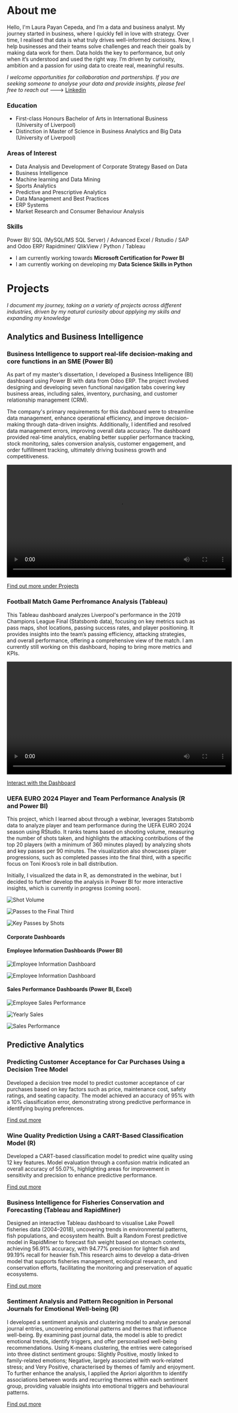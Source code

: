 # About me 
Hello, I'm Laura Payan Cepeda, and I’m a data and business analyst. My journey started in business, where I quickly fell in love with strategy. Over time, I realised that data is what truly drives well-informed decisions. Now, I help businesses and their teams solve challenges and reach their goals by making data work for them. Data holds the key to performance, but only when it’s understood and used the right way. I’m driven by curiosity, ambition and a passion for using data to create real, meaningful results. 

*I welcome opportunities for collaboration and partnerships. If you are seeking someone to analyse your data and provide insights, please feel free to reach out* ---> [Linkedin](https://www.linkedin.com/in/laura-payan-cepeda/) 

### Education 
- First-class Honours Bachelor of Arts in International Business (University of Liverpool)
- Distinction in Master of Science in Business Analytics and Big Data (University of Liverpool)

### Areas of Interest 
- Data Analysis and Development of Corporate Strategy Based on Data
- Business Intelligence 
- Machine learning and Data Mining 
- Sports Analytics
- Predictive and Prescriptive Analytics
- Data Management and Best Practices 
- ERP Systems
- Market Research and Consumer Behaviour Analysis

### Skills 
Power BI/ SQL (MySQL/MS SQL Server) / Advanced Excel / Rstudio / SAP and Odoo ERP/ Rapidminer/ QlikView / Python / Tableau 
- I am currently working towards **Microsoft Certification for Power BI**
- I am currently working on developing my **Data Science Skills in Python**

# Projects 
*I document my journey, taking on a variety of projects across different industries, driven by my natural curiosity about applying my skills and expanding my knowledge*

## Analytics and Business Intelligence
### Business Intelligence to support real-life decision-making and core functions in an SME (Power BI)
As part of my master’s dissertation, I developed a Business Intelligence (BI) dashboard using Power BI with data from Odoo ERP. The project involved designing and developing seven functional navigation tabs covering key business areas, including sales, inventory, purchasing, and customer relationship management (CRM). 

The company's primary requirements for this dashboard were to streamline data management, enhance operational efficiency, and improve decision-making through data-driven insights. Additionally, I identified and resolved data management errors, improving overall data accuracy. The dashboard provided real-time analytics, enabling better supplier performance tracking, stock monitoring, sales conversion analysis, customer engagement, and order fulfillment tracking, ultimately driving business growth and competitiveness.

<video width="600" controls>
  <source src="https://github.com/laurapayancepeda/portfolioo/raw/main/github%20.mp4" type="video/mp4">
  Your browser does not support the video tag.
</video>

[Find out more under Projects](https://www.linkedin.com/in/laura-payan-cepeda/)

### Football Match Game Perfromance Analysis (Tableau)
This Tableau dashboard analyzes Liverpool's performance in the 2019 Champions League Final (Statsbomb data), focusing on key metrics such as pass maps, shot locations, passing success rates, and player positioning. It provides insights into the team’s passing efficiency, attacking strategies, and overall performance, offering a comprehensive view of the match. I am currently still working on this dashboard, hoping to bring more metrics and KPIs.  

<video width="600" controls>
  <source src="https://github.com/laurapayancepeda/portfolioo/raw/main/github2.mp4" type="video/mp4">
  Your browser does not support the video tag.
</video>

[Interact with the Dashboard](https://public.tableau.com/views/LiverpoolsMatchGameAnalysisintheChampionsleaguefinal2019/PassingMatrixandMap?:language=en-GB&:sid=&:redirect=auth&:display_count=n&:origin=viz_share_link)

### UEFA EURO 2024 Player and Team Performance Analysis (R and Power BI)
This project, which I learned about through a webinar, leverages Statsbomb data to analyze player and team performance during the UEFA EURO 2024 season using RStudio. It ranks teams based on shooting volume, measuring the number of shots taken, and highlights the attacking contributions of the top 20 players (with a minimum of 360 minutes played) by analyzing shots and key passes per 90 minutes. The visualization also showcases player progressions, such as completed passes into the final third, with a specific focus on Toni Kroos’s role in ball distribution.

Initially, I visualized the data in R, as demonstrated in the webinar, but I decided to further develop the analysis in Power BI for more interactive insights, which is currently in progress (coming soon).

![Shot Volume](https://raw.githubusercontent.com/laurapayancepeda/portfolioo/c2c8fc1b5159ef362c7717eac81f9e476e5cf79a/crop%20football.png)

![Passes to the Final Third](https://github.com/laurapayancepeda/portfolioo/raw/main/passes%20to%20the%20final%20third.png)

![Key Passes by Shots](https://github.com/laurapayancepeda/portfolioo/raw/main/key%20passes%20by%20shots%20.png)

#### Corporate Dashboards

#### Employee Information Dashboards (Power BI)

![Employee Information Dashboard](https://raw.githubusercontent.com/laurapayancepeda/portfolioo/5701710239cd5997c6c98d88499809741c189f3b/employee%20dashboard%202.PNG)

![Employee Information Dashboard](https://raw.githubusercontent.com/laurapayancepeda/portfolioo/8ee34283a2c2e0629d6cb406ed31de0748072ff6/Employee%20chart%20dashboard.PNG)

#### Sales Performance Dashboards (Power BI, Excel)
![Employee Sales Performance](https://raw.githubusercontent.com/laurapayancepeda/portfolioo/5701710239cd5997c6c98d88499809741c189f3b/sales%20perfromance.PNG)

![Yearly Sales](https://raw.githubusercontent.com/laurapayancepeda/portfolioo/2b9ea03a464b622671508c039c30fd4b6f070ba4/comparison%20of%20yearly%20sales.PNG)

![Sales Performance](https://raw.githubusercontent.com/laurapayancepeda/portfolioo/0dae31820d125a8fe8fba2bfebd11ca74b6296ae/excel%20dashboard.PNG)

## Predictive Analytics 

### Predicting Customer Acceptance for Car Purchases Using a Decision Tree Model
Developed a decision tree model to predict customer acceptance of car purchases based on key factors such as price, maintenance cost, safety ratings, and seating capacity. The model achieved an accuracy of 95% with a 10% classification error, demonstrating strong predictive performance in identifying buying preferences.

[Find out more](https://github.com/laurapayancepeda/portfolioo/blob/b9e9690355949d3dd10dbd99014062fa96b176fd/car%20acceptance.pdf)

### Wine Quality Prediction Using a CART-Based Classification Model (R)
Developed a CART-based classification model to predict wine quality using 12 key features. Model evaluation through a confusion matrix indicated an overall accuracy of 55.07%, highlighting areas for improvement in sensitivity and precision to enhance predictive performance.

[Find out more](https://github.com/laurapayancepeda/portfolioo/blob/b9e9690355949d3dd10dbd99014062fa96b176fd/Fisheries%20pdf.pdf)

### Business Intelligence for Fisheries Conservation and Forecasting (Tableau and RapidMiner)
Designed an interactive Tableau dashboard to visualise Lake Powell fisheries data (2004–2018), uncovering trends in environmental patterns, fish populations, and ecosystem health. Built a Random Forest predictive model in RapidMiner to forecast fish weight based on stomach contents, achieving 56.91% accuracy, with 94.77% precision for lighter fish and 99.19% recall for heavier fish.This research aims to develop a data-driven model that supports fisheries management, ecological research, and conservation efforts, facilitating the monitoring and preservation of aquatic ecosystems.

[Find out more](https://github.com/laurapayancepeda/portfolioo/blob/b9e9690355949d3dd10dbd99014062fa96b176fd/Fisheries%20pdf.pdf) 

### Sentiment Analysis and Pattern Recognition in Personal Journals for Emotional Well-being (R)
I developed a sentiment analysis and clustering model to analyse personal journal entries, uncovering emotional patterns and themes that influence well-being. By examining past journal data, the model is able to predict emotional trends, identify triggers, and offer personalised well-being recommendations. Using K-means clustering, the entries were categorised into three distinct sentiment groups: Slightly Positive, mostly linked to family-related emotions; Negative, largely associated with work-related stress; and Very Positive, characterised by themes of family and enjoyment. To further enhance the analysis, I applied the Apriori algorithm to identify associations between words and recurring themes within each sentiment group, providing valuable insights into emotional triggers and behavioural patterns.

[Find out more](https://github.com/laurapayancepeda/portfolioo/blob/b9e9690355949d3dd10dbd99014062fa96b176fd/Personal%20Journies%20prediction%20paper%20.pdf)
